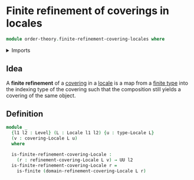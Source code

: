 # Finite refinement of coverings in locales

```agda
module order-theory.finite-refinement-covering-locales where
```

<details><summary>Imports</summary>

```agda

open import foundation-core.function-types
open import foundation.dependent-pair-types
open import foundation.universe-levels

open import order-theory.coverings-locales
open import order-theory.locales
open import order-theory.finite-coverings-locales
open import order-theory.refinement-covering-locales

open import univalent-combinatorics.finite-types
```

</details>

## Idea

A **finite refinement** of a [covering](order-theory.coverings-locales.md) in a
[locale](order-theory.locales.md) is a map from a
[finite type](univalent-combinatorics.finite-types.md) into the indexing type of
the covering such that the composition still yields a covering of the same
object.

## Definition

```agda
module _
  {l1 l2 : Level} (L : Locale l1 l2) {u : type-Locale L}
  (v : covering-Locale L u)
  where

  is-finite-refinement-covering-Locale :
    (r : refinement-covering-Locale L v) → UU l2
  is-finite-refinement-covering-Locale r =
    is-finite (domain-refinement-covering-Locale L r)

```
